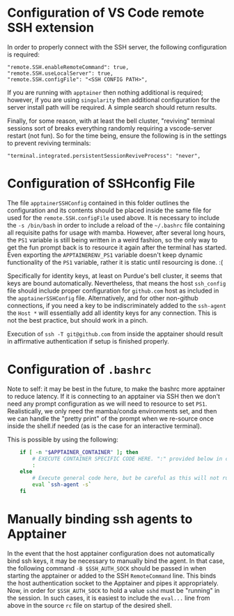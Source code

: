 # Configuration of VS Code remote SSH extension

In order to properly connect with the SSH server, the following configuration is required:
```
"remote.SSH.enableRemoteCommand": true,
"remote.SSH.useLocalServer": true,
"remote.SSH.configFile": "<SSH CONFIG PATH>",
```

If you are running with `apptainer` then nothing additional is required; however, if you are using `singularity` then additional configuration for the server install path will be required. A simple search should return results.

Finally, for some reason, with at least the bell cluster, "reviving" terminal sessions sort of breaks everything randomly requiring a vscode-server restart (not fun). So for the time being, ensure the following is in the settings to prevent reviving terminals:
```
"terminal.integrated.persistentSessionReviveProcess": "never",
```

# Configuration of SSHconfig File
The file `apptainerSSHConfig` contained in this folder outlines the configuration and its contents should be placed inside the same file for used for the `remote.SSH.configFile` used above. It is necessary to include the `-s /bin/bash` in order to include a reload of the `~/.bashrc` file containing all requisite paths for usage with mamba. However, after several long hours, the `PS1` variable is still being written in a weird fashion, so the only way to get the fun prompt back is to resource it again after the terminal has started. Even exporting the `APPTAINERENV_PS1` variable doesn't keep dynamic functionality of the `PS1` variable, rather it is static until resourcing is done. :(

Specifically for identity keys, at least on Purdue's bell cluster, it seems that keys are bound automatically. Nevertheless, that means the host `ssh_config` file should include proper configuration for `github.com` host as included in the `apptainerSSHConfig` file. Alternatively, and for other non-github connections, if you need a key to be indiscriminately added to the `ssh-agent` the `Host *` will essentially add all identity keys for any connection. This is not the best practice, but should work in a pinch. 

Execution of `ssh -T git@github.com` from inside the apptainer should result in affirmative authentication if setup is finished properly.

# Configuration of `.bashrc`
Note to self: it may be best in the future, to make the bashrc more apptainer to reduce latency. If it is connecting to an apptainer via SSH then we don't need any prompt configuration as we will need to resource to set `PS1`. Realistically, we only need the mamba/conda environments set, and then we can handle the "pretty print" of the prompt when we re-source once inside the shell.if needed (as is the case for an interactive terminal).

This is possible by using the following:
```bash
    if [ -n "$APPTAINER_CONTAINER" ]; then
        # EXECUTE CONTAINER SPECIFIC CODE HERE. ":" provided below in case it's empty to avoid syntax errors
        :
    else
        # Execute general code here, but be careful as this will not run from the ssh config provided here
        eval `ssh-agent -s`
    fi
```

# Manually binding ssh agents to Apptainer

In the event that the host apptainer configuration does not automatically bind ssh keys, it may be necessary to manually bind the agent. In that case, the following command `-B $SSH_AUTH_SOCK` should be passed in when starting the apptainer or added to the SSH `RemoteCommand` line. This binds the host authentication socket to the Apptainer and pipes it appropriately. Now, in order for `$SSH_AUTH_SOCK` to hold a value `sshd` must be "running" in the session. In such cases, it is easiest to include the `eval...` line from above in the source `rc` file on startup of the desired shell. 
